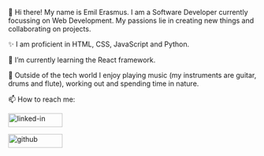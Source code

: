 👋 Hi there! My name is Emil Erasmus. I am a Software Developer currently focussing on Web Development. My passions lie in creating new things and collaborating on projects. 

✨ I am proficient in HTML, CSS, JavaScript and Python. 

🌱 I’m currently learning the React framework.

🎸 Outside of the tech world I enjoy playing music (my instruments are guitar, drums and flute), working out and spending time in nature.

📫 How to reach me:

<a href="https://www.linkedin.com/in/emil-erasmus-456d696c/"><img src="https://res.cloudinary.com/practicaldev/image/fetch/s--chf73s-H--/c_limit%2Cf_auto%2Cfl_progressive%2Cq_auto%2Cw_880/https://img.shields.io/badge/Linked_In-0077B5%3Fstyle%3Dfor-the-badge%26logo%3DLinkedIn%26logoColor%3Dwhite" alt="linked-in" loading="lazy" width="110" height="28"></a>

<a href="https://github.com/EmilErasmus"><img src="https://res.cloudinary.com/practicaldev/image/fetch/s---yDJLJ2---/c_limit%2Cf_auto%2Cfl_progressive%2Cq_auto%2Cw_880/https://img.shields.io/badge/GitHub-000000%3Fstyle%3Dfor-the-badge%26logo%3DGitHub%26logoColor%3Dwhite" alt="github" loading="lazy" width="110" height="28"></a>

<!---
EmilErasmus/EmilErasmus is a ✨ special ✨ repository because its `README.md` (this file) appears on your GitHub profile.
You can click the Preview link to take a look at your changes.
--->
